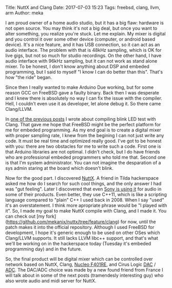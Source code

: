 Title: NuttX and Clang
Date: 2017-07-03 15:23
Tags: freebsd, clang, llvm, arm
Author: meka


I am proud owner of a home audio studio, but it has a big flaw: hardware is not
open source. You may think it's not a big deal, but once you want to alter
something, you realize you're stuck. Let me explain. My mixer is digital and
you control it over some other device (computer, or android based device). It's
a nice feature, and it has USB connection, so it can act as an audio interface.
The problem with that is 48kHz sampling, which is OK for live gigs, but not so
much for studio recordings. On the other hand, I have audio interface with 96kHz
sampling, but it can not work as stand alone mixer. To  be honest, I don't know
anything about DSP and embeded programming, but I said to myself "I know I can
do better than this". That's how "the ride" began.

Since then I really wanted to make Arduino Due working, but for some reason GCC
on FreeBSD gave a faulty binary. Back then I was desperate and I knew there is
absolutely no way I can fix the issue with the compiler. Hell, I couldn't even
use it as developer, let alone debug it. So there came Clang/LLVM.

In [one of the previous posts](/blog/2017/06/02/arduino-due-and-clang/) I wrote
about compiling blink LED test with Clang. That gave me hope that FreeBSD might
be the perfect platform for me for embeded programming. As my end goal is to
create a digital mixer with proper sampling rate, I knew from the begining I can
not just write any code. It must be real time and optimized really good. I've
got to be honest with you: there are two obstacles for me to write such a code.
First one is that Arduino libraries are not optimal. I didn't check, but I do
have friends who are professional embeded programmers who told me that. Second
one is that I'm system administrator. You can not imagine the desparation of a
sys admin staring at the board which doesn't blink.

Now for the good part. I discovered [NuttX](http://www.nuttx.org/). A friend in
Tilda hackerspace asked me how do I search for such cool things, and the only
answer I had was "gut feeling". Later I discovered that even
[Sony is using it](https://www.youtube.com/watch?v=T8fLjWyI5nI) for audio in
some of their products. Even better, they use C++11, which is like a scripting
language compared to "plain" C++ I used back in 2008. When I say "used" it's an
overstatement. I think more apropriate phrase would be "I played with it". So, I
made my goal to make NuttX compile with Clang, and I made it. You can check out
[my fork] (https://github.com/mekanix/nuttx/tree/feature/clang) for now, until
the patch makes it into the official repository. Although I used FreeBSD for
development, I hope it's generic enough to be used on other OSes which Clang/LLVM
supports. It still lacks LLVM libc++ support, and that's what we'll be working on
in the hackerspace today (Tuesday it's embeded programming day) and in the
future.

So, the final product will be digital mixer which can be controlled over network
based on NuttX, Clang,
[Nucleo F401RE](http://www.st.com/content/st_com/en/products/evaluation-tools/product-evaluation-tools/mcu-eval-tools/stm32-mcu-eval-tools/stm32-mcu-nucleo/nucleo-f401re.html),
and Cirus Logic [DAC](http://www.mouser.com/ds/2/76/CS4384_F1-39004.pdf) /
[ADC](http://www.mouser.com/ds/2/76/CirrusLogic_CS5368_F5-356402.pdf). The DAC/ADC choice was made by a new found friend from France I will
talk about in some of the next posts (tramendesly interesting guy) who also
wrote audio and midi server for NuttX.
